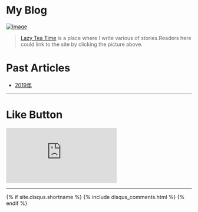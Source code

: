 # My Blog

[![Image](https://scontent.fsyd4-1.fna.fbcdn.net/v/t1.0-9/52609098_2340778895956884_1731601784339693568_o.jpg?_nc_cat=110&_nc_ht=scontent.fsyd4-1.fna&oh=8a93d0d883c7f1e844c226de8cf69b28&oe=5D07A883)](https://www.facebook.com/s9443112)

>[Lazy Tea Time](https://lazyteatime.like.community/) is a place where I write various of stories.Readers here could link to the site by clicking the picture above.

# Past Articles

* [2019年](https://lazyteatime.github.io/2019/2019 "2019年的文章")

* * *

# Like Button

  <iframe class="lc-margin-top-64 lc-margin-bottom-32 lc-mobile" data-v-b66e9a5a="" frameborder="0" src="https://button.like.co/in/embed/lazy_tea_time/button?referrer=LazyTeaTime.github.io&amp;type=wp"> </iframe>
  
* * *

{% if site.disqus.shortname %}
  {% include disqus_comments.html %}
{% endif %}